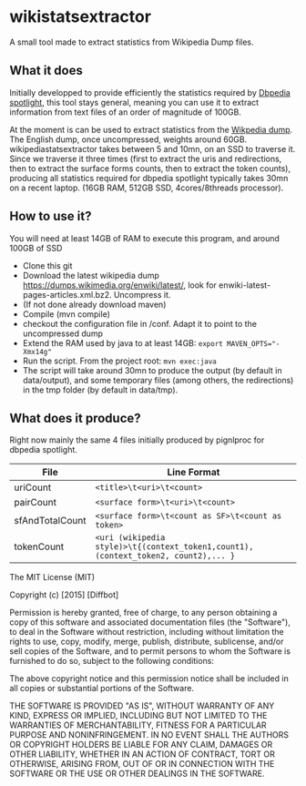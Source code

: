 # wikistatsextractor
A small tool made to extract statistics from Wikipedia Dump files.

## What it does

Initially developped to provide efficiently the statistics required by [Dbpedia spotlight](https://github.com/dbpedia-spotlight/dbpedia-spotlight/wiki), this tool stays general, meaning you can use it to extract information from text files of an order of magnitude of 100GB.

At the moment is can be used to extract statistics from the [Wikpedia dump](https://dumps.wikimedia.org/enwiki/latest/). The English dump, once uncompressed, weights around 60GB. wikipediastatsextractor takes between 5 and 10mn, on an SSD to traverse it. Since we traverse it three times (first to extract the uris and redirections, then to extract the surface forms counts, then to extract the token counts), producing all statistics required for dbpedia spotlight typically takes 30mn on a recent laptop. (16GB RAM, 512GB SSD, 4cores/8threads processor). 

## How to use it?

You will need at least 14GB of RAM to execute this program, and around 100GB of SSD
- Clone this git
- Download the latest wikipedia dump https://dumps.wikimedia.org/enwiki/latest/, look for enwiki-latest-pages-articles.xml.bz2. Uncompress it.
- (If not done already download maven)
- Compile (mvn compile)
- checkout the configuration file in /conf. Adapt it to point to the uncompressed dump
- Extend the RAM used by java to at least 14GB: ```export MAVEN_OPTS="-Xmx14g"```
- Run the script. From the project root: ```mvn exec:java```
- The script will take around 30mn to produce the output (by default in data/output), and some temporary files (among others, the redirections) in the tmp folder (by default in data/tmp).


## What does it produce?
Right now mainly the same 4 files initially produced by pignlproc for dbpedia spotlight.

File  | Line Format
------------- | -------------
uriCount  | ```<title>\t<uri>\t<count>```
pairCount  | ```<surface form>\t<uri>\t<count>```
sfAndTotalCount  | ```<surface form>\t<count as SF>\t<count as token>```
tokenCount  | ```<uri (wikipedia style)>\t{(context_token1,count1),(context_token2, count2),... }```




The MIT License (MIT)

Copyright (c) [2015] [Diffbot]

Permission is hereby granted, free of charge, to any person obtaining a copy
of this software and associated documentation files (the "Software"), to deal
in the Software without restriction, including without limitation the rights
to use, copy, modify, merge, publish, distribute, sublicense, and/or sell
copies of the Software, and to permit persons to whom the Software is
furnished to do so, subject to the following conditions:

The above copyright notice and this permission notice shall be included in all
copies or substantial portions of the Software.

THE SOFTWARE IS PROVIDED "AS IS", WITHOUT WARRANTY OF ANY KIND, EXPRESS OR
IMPLIED, INCLUDING BUT NOT LIMITED TO THE WARRANTIES OF MERCHANTABILITY,
FITNESS FOR A PARTICULAR PURPOSE AND NONINFRINGEMENT. IN NO EVENT SHALL THE
AUTHORS OR COPYRIGHT HOLDERS BE LIABLE FOR ANY CLAIM, DAMAGES OR OTHER
LIABILITY, WHETHER IN AN ACTION OF CONTRACT, TORT OR OTHERWISE, ARISING FROM,
OUT OF OR IN CONNECTION WITH THE SOFTWARE OR THE USE OR OTHER DEALINGS IN THE
SOFTWARE.
